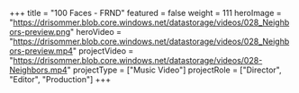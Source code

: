 +++
title = "100 Faces - FRND"
featured = false
weight = 111
heroImage = "https://drisommer.blob.core.windows.net/datastorage/videos/028_Neighbors-preview.png"
heroVideo = "https://drisommer.blob.core.windows.net/datastorage/videos/028_Neighbors-preview.mp4"
projectVideo = "https://drisommer.blob.core.windows.net/datastorage/videos/028-Neighbors.mp4"
projectType = ["Music Video"]
projectRole = ["Director", "Editor", "Production"]
+++
